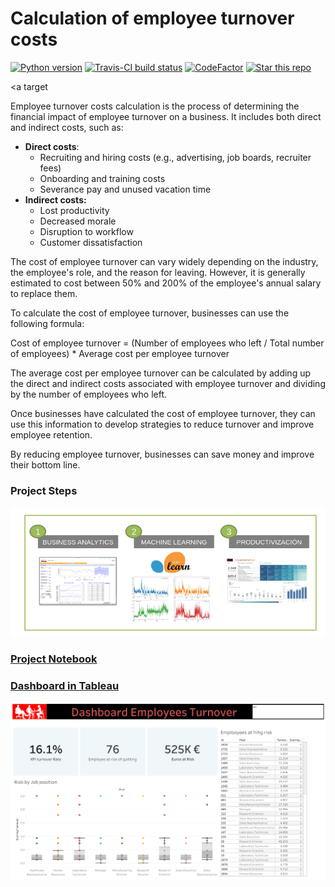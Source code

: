 #  Calculation of employee turnover costs

<a target="new" href="https://github.com/PeJiR/Calculation-of-employee-turnover-costs"><img border=0 src="https://img.shields.io/badge/python-2.7,%203.6+-blue.svg?style=flat" alt="Python version"></a>
<a target="new" href="https://travis-ci.com/github/pejir/Calculation-of-employee-turnover-costs "><img border=0 src="https://img.shields.io/travis/pejir/Calculation-of-employee-turnover-costs/main.svg?maxAge=1" alt="Travis-CI build status"></a>
<a target="new" href="https://www.codefactor.io/repository/github/ranaroussi/yfinance"><img border=0 src="https://www.codefactor.io/repository/github/pejir/Calculation-of-employee-turnover-costs /badge" alt="CodeFactor"></a>
<a target="new" href="https://github.com/PeJiR/Calculation-of-employee-turnover-costs"><img border=0 src="https://img.shields.io/github/stars/pejir/Calculation-of-employee-turnover-costs .svg?style=social&label=Star&maxAge=60" alt="Star this repo"></a>

<a target

Employee turnover costs calculation is the process of determining the financial impact of employee turnover on a business. It includes both direct and indirect costs, such as:

- **Direct costs**:
  - Recruiting and hiring costs (e.g., advertising, job boards, recruiter fees)
  - Onboarding and training costs
  - Severance pay and unused vacation time
- **Indirect costs:**
  - Lost productivity
  - Decreased morale
  - Disruption to workflow
  - Customer dissatisfaction

The cost of employee turnover can vary widely depending on the industry, the employee's role, and the reason for leaving. However, it is generally estimated to cost between 50% and 200% of the employee's annual salary to replace them.

To calculate the cost of employee turnover, businesses can use the following formula:

Cost of employee turnover = (Number of employees who left / Total number of employees) * Average cost per employee turnover

The average cost per employee turnover can be calculated by adding up the direct and indirect costs associated with employee turnover and dividing by the number of employees who left.

Once businesses have calculated the cost of employee turnover, they can use this information to develop strategies to reduce turnover and improve employee retention.

By reducing employee turnover, businesses can save money and improve their bottom line.
### Project Steps
[<img src = "project.png">](TPS_Dia_1_Configuracion.ipynb)

### [Project Notebook](https://github.com/PeJiR/Calculation-of-employee-turnover-costs/blob/main/Employee%20turnover%20costs%20calculation.ipynb)

### [Dashboard in Tableau](https://public.tableau.com/shared/P6PGN3KPC?:display_count=n&:origin=viz_share_link )

 [<img src = "Tableau.png">](https://public.tableau.com/shared/P6PGN3KPC?:display_count=n&:origin=viz_share_link)
